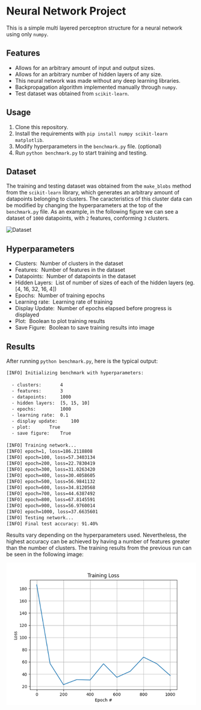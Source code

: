 # Neural Network Project

This is a simple multi layered perceptron structure for a neural network using only `numpy`.

## Features

- Allows for an arbitrary amount of input and output sizes.
- Allows for an arbitrary number of hidden layers of any size.
- This neural network was made without any deep learning libraries.
- Backpropagation algorithm implemented manually through `numpy`.
- Test dataset was obtained from `scikit-learn`.

## Usage

1. Clone this repository.
2. Install the requirements with `pip install numpy scikit-learn matplotlib`.
3. Modify hyperparameters in the `benchmark.py` file. (optional)
4. Run `python benchmark.py` to start training and testing.

## Dataset

The training and testing dataset was obtained from the `make_blobs` method from the `scikit-learn` library, which generates an arbitrary amount of datapoints belonging to clusters. 
The caracteristics of this cluster data can be modified by changing the hyperparameters at the top of the `benchmark.py` file.
As an example, in the following figure we can see a dataset of `1000` datapoints, with `2` features, conforming `3` clusters.

![Dataset](https://github.com/danielzanelli/Portfolio/assets/83187517/15af20f9-42a3-431b-8b7a-22f6d3515fd0)

## Hyperparameters

- Clusters: 		&nbsp;Number of clusters in the dataset
- Features: 		&nbsp;Number of features in the dataset
- Datapoints: 		&nbsp;Number of datapoints in the dataset
- Hidden Layers: 	&nbsp;List of number of sizes of each of the hidden layers (eg. [4, 16, 32, 16, 4])
- Epochs: 		&nbsp;Number of training epochs
- Learning rate: 	&nbsp;Learning rate of training
- Display Update: 	&nbsp;Number of epochs elapsed before progress is displayed
- Plot: 		&nbsp;Boolean to plot training results
- Save Figure: 		&nbsp;Boolean to save training results into image

## Results

After running `python benchmark.py`, here is the typical output:

  	[INFO] Initializing benchmark with hyperparameters:

	  - clusters: 		4
	  - features: 		3
	  - datapoints: 	1000
	  - hidden layers: 	[5, 15, 10]
	  - epochs: 		1000
	  - learning rate: 	0.1
	  - display update: 	100
	  - plot: 		True
	  - save figure: 	True

	[INFO] Training network...
	[INFO] epoch=1, loss=186.2118808
	[INFO] epoch=100, loss=57.3403134
	[INFO] epoch=200, loss=22.7830419
	[INFO] epoch=300, loss=31.0263420
	[INFO] epoch=400, loss=30.4058605
	[INFO] epoch=500, loss=56.9841132
	[INFO] epoch=600, loss=34.8120568
	[INFO] epoch=700, loss=44.6387492
	[INFO] epoch=800, loss=67.8145591
	[INFO] epoch=900, loss=56.9760014
	[INFO] epoch=1000, loss=37.6635601
	[INFO] Testing network...
	[INFO] Final test accuracy: 91.40%

Results vary depending on the hyperparameters used. Nevertheless, the highest accuracy can be achieved by having a number of features greater than the number of clusters.
The training results from the previous run can be seen in the following image:

![Training results](https://github.com/danielzanelli/Portfolio/blob/main/Neural%20Network/benchmark_loss.png)
